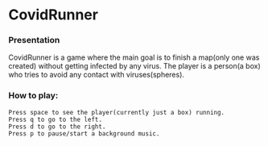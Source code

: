 # CovidRunner

### Presentation
CovidRunner is a game where the main goal is to finish a map(only one was created) without getting infected by any virus.
The player is a person(a box) who tries to avoid any contact with viruses(spheres).

### How to play:
    Press space to see the player(currently just a box) running.
    Press q to go to the left.
    Press d to go to the right.
    Press p to pause/start a background music.
